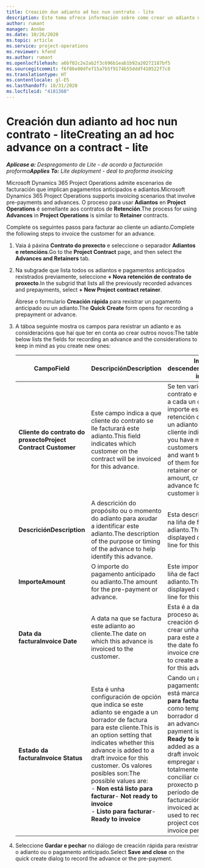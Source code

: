 ```yaml
---
title: Creación dun adianto ad hoc nun contrato - lite
description: Este tema ofrece información sobre como crear un adianto nun contrato segundo sexa necesario.
author: rumant
manager: Annbe
ms.date: 10/26/2020
ms.topic: article
ms.service: project-operations
ms.reviewer: kfend
ms.author: rumant
ms.openlocfilehash: a6bf02c2e2ab2f3c696b1eab1b92a20272187bf5
ms.sourcegitcommit: f6f86e80dfef15a7b5f9174b55dddf410522f7c8
ms.translationtype: HT
ms.contentlocale: gl-ES
ms.lasthandoff: 10/31/2020
ms.locfileid: "4181360"
---
```

# <a name="creating-an-ad-hoc-advance-on-a-contract---lite"></a><span data-ttu-id="e28c5-103">Creación dun adianto ad hoc nun contrato - lite</span><span class="sxs-lookup"><span data-stu-id="e28c5-103">Creating an ad hoc advance on a contract - lite</span></span>

<span data-ttu-id="e28c5-104">_**Aplícase a:** Despregamento de Lite - de acordo a facturación proforma_</span><span class="sxs-lookup"><span data-stu-id="e28c5-104">_**Applies To:** Lite deployment - deal to proforma invoicing_</span></span>

<span data-ttu-id="e28c5-105">Microsoft Dynamics 365 Project Operations admite escenarios de facturación que implican pagamentos anticipados e adiantos.</span><span class="sxs-lookup"><span data-stu-id="e28c5-105">Microsoft Dynamics 365 Project Operations supports invoicing scenarios that involve pre-payments and advances.</span></span> <span data-ttu-id="e28c5-106">O proceso para usar **Adiantos** en **Project Operations** é semellante aos contratos de **Retención**.</span><span class="sxs-lookup"><span data-stu-id="e28c5-106">The process for using **Advances** in **Project Operations** is similar to **Retainer** contracts.</span></span> 

<span data-ttu-id="e28c5-107">Complete os seguintes pasos para facturar ao cliente un adianto.</span><span class="sxs-lookup"><span data-stu-id="e28c5-107">Complete the following steps to invoice the customer for an advance.</span></span>

1. <span data-ttu-id="e28c5-108">Vaia á páxina **Contrato do proxecto** e seleccione o separador **Adiantos e retencións**.</span><span class="sxs-lookup"><span data-stu-id="e28c5-108">Go to the **Project Contract** page, and then select the **Advances and Retainers** tab.</span></span>
2. <span data-ttu-id="e28c5-109">Na subgrade que lista todos os adiantos e pagamentos anticipados rexistrados previamente, seleccione **+ Nova retención de contrato de proxecto**.</span><span class="sxs-lookup"><span data-stu-id="e28c5-109">In the subgrid that lists all the previously recorded advances and prepayments, select **+ New Project contract retainer**.</span></span> 

    <span data-ttu-id="e28c5-110">Ábrese o formulario **Creación rápida** para rexistrar un pagamento anticipado ou un adianto.</span><span class="sxs-lookup"><span data-stu-id="e28c5-110">The **Quick Create** form opens for recording a prepayment or advance.</span></span>
    
3. <span data-ttu-id="e28c5-111">A táboa seguinte mostra os campos para rexistrar un adianto e as consideracións que hai que ter en conta ao crear outros novos:</span><span class="sxs-lookup"><span data-stu-id="e28c5-111">The table below lists the fields for recording an advance and the considerations to keep in mind as you create new ones:</span></span>

    | <span data-ttu-id="e28c5-112">Campo</span><span class="sxs-lookup"><span data-stu-id="e28c5-112">Field</span></span> | <span data-ttu-id="e28c5-113">Descripción</span><span class="sxs-lookup"><span data-stu-id="e28c5-113">Description</span></span> | <span data-ttu-id="e28c5-114">Impacto descendente</span><span class="sxs-lookup"><span data-stu-id="e28c5-114">Downstream impact</span></span> |
    | --- | --- | --- |
    | <span data-ttu-id="e28c5-115">**Cliente do contrato do proxecto**</span><span class="sxs-lookup"><span data-stu-id="e28c5-115">**Project Contract Customer**</span></span> | <span data-ttu-id="e28c5-116">Este campo indica a que cliente do contrato se lle facturará este adianto.</span><span class="sxs-lookup"><span data-stu-id="e28c5-116">This field indicates which customer on the contract will be invoiced for this advance.</span></span> | <span data-ttu-id="e28c5-117">Se ten varios clientes no contrato e quere facturar a cada un deles un importe específico de retención ou adianto, cree un adianto para cada cliente individualmente.</span><span class="sxs-lookup"><span data-stu-id="e28c5-117">If you have multiple customers on the contract and want to invoice each of them for a specific retainer or advance amount, create an advance for each customer individually.</span></span> |
    | <span data-ttu-id="e28c5-118">**Descrición**</span><span class="sxs-lookup"><span data-stu-id="e28c5-118">**Description**</span></span> | <span data-ttu-id="e28c5-119">A descrición do propósito ou o momento do adianto para axudar a identificar este adianto.</span><span class="sxs-lookup"><span data-stu-id="e28c5-119">The description of the purpose or timing of the advance to help identify this advance.</span></span> | <span data-ttu-id="e28c5-120">Esta descrición móstrase na liña de factura deste adianto.</span><span class="sxs-lookup"><span data-stu-id="e28c5-120">This description is displayed on the invoice line for this advance.</span></span> |
    | <span data-ttu-id="e28c5-121">**Importe**</span><span class="sxs-lookup"><span data-stu-id="e28c5-121">**Amount**</span></span> | <span data-ttu-id="e28c5-122">O importe do pagamento anticipado ou adianto.</span><span class="sxs-lookup"><span data-stu-id="e28c5-122">The amount for the pre-payment or advance.</span></span> | <span data-ttu-id="e28c5-123">Este importe móstrase na liña de factura deste adianto.</span><span class="sxs-lookup"><span data-stu-id="e28c5-123">This amount is displayed on the invoice line for this advance.</span></span> |
    | <span data-ttu-id="e28c5-124">**Data da factura**</span><span class="sxs-lookup"><span data-stu-id="e28c5-124">**Invoice Date**</span></span> | <span data-ttu-id="e28c5-125">A data na que se factura este adianto ao cliente.</span><span class="sxs-lookup"><span data-stu-id="e28c5-125">The date on which this advance is invoiced to the customer.</span></span> | <span data-ttu-id="e28c5-126">Esta é a data para o proceso automatizado de creación de facturas para crear unha liña de factura para este adianto.</span><span class="sxs-lookup"><span data-stu-id="e28c5-126">This is the date for the automated invoice creation process to create an invoice line for this advance.</span></span> |
    | <span data-ttu-id="e28c5-127">**Estado da factura**</span><span class="sxs-lookup"><span data-stu-id="e28c5-127">**Invoice Status**</span></span> | <span data-ttu-id="e28c5-128">Esta é unha configuración de opción que indica se este adianto se engade a un borrador de factura para este cliente.</span><span class="sxs-lookup"><span data-stu-id="e28c5-128">This is an option setting that indicates whether this advance is added to a draft invoice for this customer.</span></span> <span data-ttu-id="e28c5-129">Os valores posibles son:</span><span class="sxs-lookup"><span data-stu-id="e28c5-129">The possible values are:</span></span></br><span data-ttu-id="e28c5-130">- **Non está listo para facturar**</span><span class="sxs-lookup"><span data-stu-id="e28c5-130">- **Not ready to invoice**</span></span></br><span data-ttu-id="e28c5-131">- **Listo para facturar**</span><span class="sxs-lookup"><span data-stu-id="e28c5-131">- **Ready to invoice**</span></span> | <span data-ttu-id="e28c5-132">Cando un adianto ou pagamento anticipado está marcado como **Listo para facturar**, engádese como tempo de liña nun borrador de factura.</span><span class="sxs-lookup"><span data-stu-id="e28c5-132">When an advance or pre-payment is marked as **Ready to invoice**, it is added as a line time on a draft invoice.</span></span> <span data-ttu-id="e28c5-133">Só se pode empregar un adianto totalmente facturado para conciliar cos custos do proxecto para o seguinte período de facturación.</span><span class="sxs-lookup"><span data-stu-id="e28c5-133">Only a fully invoiced advance can be used to reconcile against project costs for the next invoice period.</span></span> |

4. <span data-ttu-id="e28c5-134">Seleccione **Gardar e pechar** no diálogo de creación rápida para rexistrar o adianto ou o pagamento anticipado.</span><span class="sxs-lookup"><span data-stu-id="e28c5-134">Select **Save and close** on the quick create dialog to record the advance or the pre-payment.</span></span>
